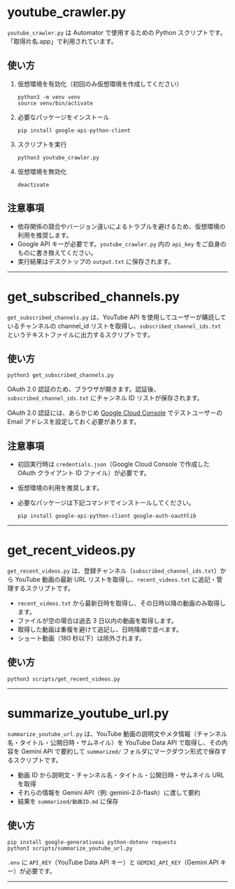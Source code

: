 # youtube_crawler.py

`youtube_crawler.py` は Automator で使用するための Python スクリプトです。  
「取得片名.app」で利用されています。

## 使い方

1. 仮想環境を有効化（初回のみ仮想環境を作成してください）

   ```shell
   python3 -m venv venv
   source venv/bin/activate
   ```

2. 必要なパッケージをインストール

   ```shell
   pip install google-api-python-client
   ```

3. スクリプトを実行

   ```shell
   python3 youtube_crawler.py
   ```

4. 仮想環境を無効化

   ```shell
   deactivate
   ```

## 注意事項

- 依存関係の競合やバージョン違いによるトラブルを避けるため、仮想環境の利用を推奨します。
- Google API キーが必要です。`youtube_crawler.py` 内の `api_key` をご自身のものに書き換えてください。
- 実行結果はデスクトップの `output.txt` に保存されます。

---

# get_subscribed_channels.py

`get_subscribed_channels.py` は、YouTube API を使用してユーザーが購読しているチャンネルの channel_id リストを取得し、`subscribed_channel_ids.txt` というテキストファイルに出力するスクリプトです。

## 使い方

```shell
python3 get_subscribed_channels.py
```

OAuth 2.0 認証のため、ブラウザが開きます。認証後、`subscribed_channel_ids.txt` にチャンネル ID リストが保存されます。

OAuth 2.0 認証には、あらかじめ [Google Cloud Console](https://console.cloud.google.com) でテストユーザーの Email アドレスを設定しておく必要があります。

## 注意事項

- 初回実行時は `credentials.json`（Google Cloud Console で作成した OAuth クライアント ID ファイル）が必要です。
- 仮想環境の利用を推奨します。
- 必要なパッケージは下記コマンドでインストールしてください。

  ```shell
  pip install google-api-python-client google-auth-oauthlib
  ```

---

# get_recent_videos.py

`get_recent_videos.py` は、登録チャンネル（`subscribed_channel_ids.txt`）から YouTube 動画の最新 URL リストを取得し、`recent_videos.txt` に追記・管理するスクリプトです。

- `recent_videos.txt` から最新日時を取得し、その日時以降の動画のみ取得します。
- ファイルが空の場合は過去 3 日以内の動画を取得します。
- 取得した動画は重複を避けて追記し、日時降順で並べます。
- ショート動画（180 秒以下）は除外されます。

## 使い方

```shell
python3 scripts/get_recent_videos.py
```

---

# summarize_youtube_url.py

`summarize_youtube_url.py` は、YouTube 動画の説明文やメタ情報（チャンネル名・タイトル・公開日時・サムネイル）を YouTube Data API で取得し、その内容を Gemini API で要約して `summarized/` フォルダにマークダウン形式で保存するスクリプトです。

- 動画 ID から説明文・チャンネル名・タイトル・公開日時・サムネイル URL を取得
- それらの情報を Gemini API（例: gemini-2.0-flash）に渡して要約
- 結果を `summarized/動画ID.md` に保存

## 使い方

```shell
pip install google-generativeai python-dotenv requests
python3 scripts/summarize_youtube_url.py
```

`.env` に `API_KEY`（YouTube Data API キー）と `GEMINI_API_KEY`（Gemini API キー）が必要です。

---
